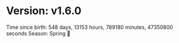 # Version: v1.6.0
Time since birth: 548 days, 13153 hours, 789180 minutes, 47350800 seconds
Season: Spring 🌸
